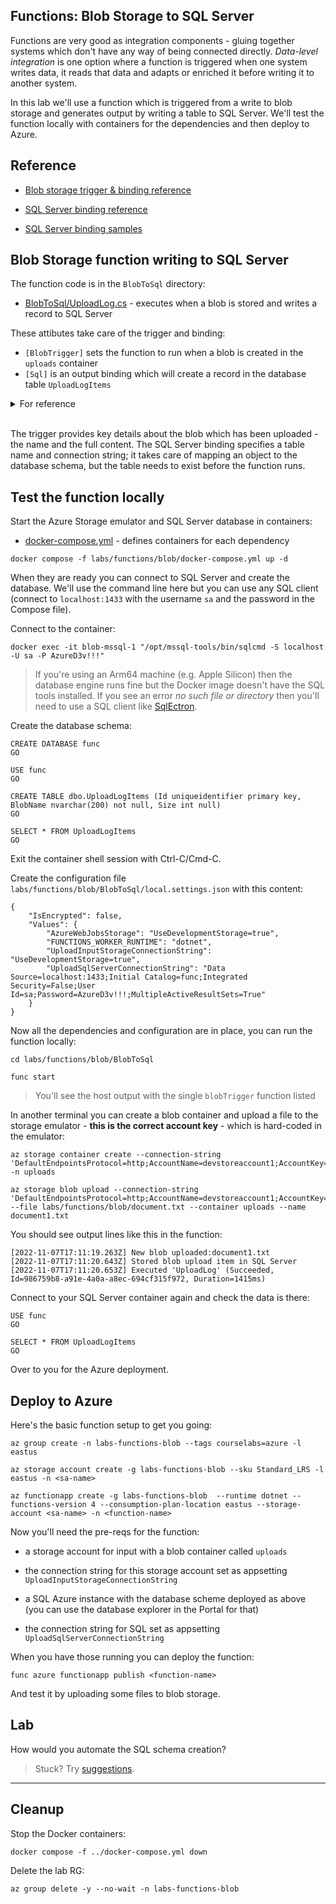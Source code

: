 ## Functions: Blob Storage to SQL Server

Functions are very good as integration components - gluing together systems which don't have any way of being connected directly. _Data-level integration_ is one option where a function is triggered when one system writes data, it reads that data and adapts or enriched it before writing it to another system.

In this lab we'll use a function which is triggered from a write to blob storage and generates output by writing a table to SQL Server. We'll test the function locally with containers for the dependencies and then deploy to Azure.

## Reference

- [Blob storage trigger & binding reference](https://learn.microsoft.com/en-us/azure/azure-functions/functions-bindings-storage-blob-trigger?tabs=in-process%2Cextensionv5&pivots=programming-language-csharp)

- [SQL Server binding reference](https://learn.microsoft.com/en-us/azure/azure-functions/functions-bindings-azure-sql?tabs=in-process%2Cextensionv3&pivots=programming-language-csharp)

- [SQL Server binding samples](https://github.com/Azure/azure-functions-sql-extension)

## Blob Storage function writing to SQL Server

The function code is in the `BlobToSql` directory:

- [BlobToSql/UploadLog.cs](/labs/functions/blob/BlobToSql/UploadLog.cs) - executes when a blob is stored and writes a record to SQL Server

These attibutes take care of the trigger and binding:

- `[BlobTrigger]` sets the function to run when a blob is created in the `uploads` container
- `[Sql]` is an output binding which will create a record in the database table `UploadLogItems`

<details>
  <summary>For reference</summary>

Here's how the function was created:

```
func init BlobToSql --dotnet 

cd BlobToSql

func new --name UploadLog --template BlobTrigger

dotnet add package Microsoft.Azure.WebJobs.Extensions.Sql
```

</details><br/>

The trigger provides key details about the blob which has been uploaded - the name and the full content. The SQL Server binding specifies a table name and connection string; it takes care of mapping an object to the database schema, but the table needs to exist before the function runs.

## Test the function locally

Start the Azure Storage emulator and SQL Server database in containers:

- [docker-compose.yml](/labs/functions/blob/docker-compose.yml) - defines containers for each dependency

```
docker compose -f labs/functions/blob/docker-compose.yml up -d
```

When they are ready you can connect to SQL Server and create the database. We'll use the command line here but you can use any SQL client (connect to `localhost:1433` with the username `sa` and the password in the Compose file).

Connect to the container:

```
docker exec -it blob-mssql-1 "/opt/mssql-tools/bin/sqlcmd -S localhost -U sa -P AzureD3v!!!"
```

> If you're using an Arm64 machine (e.g. Apple Silicon) then the database engine runs fine but the Docker image doesn't have the SQL tools installed. If you see an error _no such file or directory_ then you'll need to use a SQL client like [SqlEctron](TODO).

Create the database schema:

```
CREATE DATABASE func
GO

USE func
GO

CREATE TABLE dbo.UploadLogItems (Id uniqueidentifier primary key, BlobName nvarchar(200) not null, Size int null)
GO

SELECT * FROM UploadLogItems
GO
```

Exit the container shell session with Ctrl-C/Cmd-C.

Create the configuration file `labs/functions/blob/BlobToSql/local.settings.json` with this content:

```
{
    "IsEncrypted": false,
    "Values": {
        "AzureWebJobsStorage": "UseDevelopmentStorage=true",
        "FUNCTIONS_WORKER_RUNTIME": "dotnet",
        "UploadInputStorageConnectionString": "UseDevelopmentStorage=true",
        "UploadSqlServerConnectionString": "Data Source=localhost:1433;Initial Catalog=func;Integrated Security=False;User Id=sa;Password=AzureD3v!!!;MultipleActiveResultSets=True"
    }
}
```

Now all the dependencies and configuration are in place, you can run the function locally:

```
cd labs/functions/blob/BlobToSql

func start
```

> You'll see the host output with the single `blobTrigger` function listed

In another terminal you can create a blob container and upload a file to the storage emulator - **this is the correct account key** - which is hard-coded in the emulator:

```
az storage container create --connection-string 'DefaultEndpointsProtocol=http;AccountName=devstoreaccount1;AccountKey=Eby8vdM02xNOcqFlqUwJPLlmEtlCDXJ1OUzFT50uSRZ6IFsuFq2UVErCz4I6tq/K1SZFPTOtr/KBHBeksoGMGw==;BlobEndpoint=http://127.0.0.1:10000/devstoreaccount1;' -n uploads

az storage blob upload --connection-string 'DefaultEndpointsProtocol=http;AccountName=devstoreaccount1;AccountKey=Eby8vdM02xNOcqFlqUwJPLlmEtlCDXJ1OUzFT50uSRZ6IFsuFq2UVErCz4I6tq/K1SZFPTOtr/KBHBeksoGMGw==;BlobEndpoint=http://127.0.0.1:10000/devstoreaccount1;' --file labs/functions/blob/document.txt --container uploads --name document1.txt
```

You should see output lines like this in the function:

```
[2022-11-07T17:11:19.263Z] New blob uploaded:document1.txt
[2022-11-07T17:11:20.643Z] Stored blob upload item in SQL Server
[2022-11-07T17:11:20.653Z] Executed 'UploadLog' (Succeeded, Id=986759b8-a91e-4a0a-a8ec-694cf315f972, Duration=1415ms)
```

Connect to your SQL Server container again and check the data is there:

```
USE func
GO

SELECT * FROM UploadLogItems
GO
```

Over to you for the Azure deployment.

## Deploy to Azure

Here's the basic function setup to get you going:

```
az group create -n labs-functions-blob --tags courselabs=azure -l eastus

az storage account create -g labs-functions-blob --sku Standard_LRS -l eastus -n <sa-name>

az functionapp create -g labs-functions-blob  --runtime dotnet --functions-version 4 --consumption-plan-location eastus --storage-account <sa-name> -n <function-name> 
```

Now you'll need the pre-reqs for the function:

- a storage account for input with a blob container called `uploads`
- the connection string for this storage account set as appsetting `UploadInputStorageConnectionString`

- a SQL Azure instance with the database scheme deployed as above (you can use the database explorer in the Portal for that)
- the connection string for SQL set as appsetting `UploadSqlServerConnectionString`

When you have those running you can deploy the function:

```
func azure functionapp publish <function-name>
```

And test it by uploading some files to blob storage.

## Lab

How would you automate the SQL schema creation?

> Stuck? Try [suggestions](suggestions.md).

___

## Cleanup

Stop the Docker containers:

```
docker compose -f ../docker-compose.yml down
```

Delete the lab RG:

```
az group delete -y --no-wait -n labs-functions-blob
```
